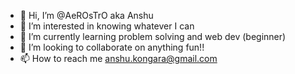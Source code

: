 - 👋 Hi, I’m @AeROsTrO aka Anshu
- 👀 I’m interested in knowing whatever I can
- 🌱 I’m currently learning problem solving and web dev (beginner)
- 💞️ I’m looking to collaborate on anything fun!!
- 📫 How to reach me anshu.kongara@gmail.com

<!---
AeROsTrO/AeROsTrO is a ✨ special ✨ repository because its `README.md` (this file) appears on your GitHub profile.
You can click the Preview link to take a look at your changes.
--->
